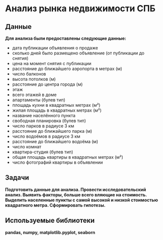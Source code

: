 # Анализ рынка недвижимости СПБ

## Данные

**Для анализа были предоставлены следующие данные:**

* дата публикации объявления о продаже
* сколько дней было размещено объявление (от публикации до снятия)
* цена на момент снятия с публикации
* расстояние до ближайшего аэропорта в метрах (м)
* число балконов
* высота потолков (м)
* расстояние до центра города (м)
* этаж
* всего этажей в доме
* апартаменты (булев тип)
* площадь кухни в квадратных метрах (м²)
* жилая площадь в квадратных метрах (м²)
* название населённого пункта
* свободная планировка (булев тип)
* число парков в радиусе 3 км
* расстояние до ближайшего парка (м)
* число водоёмов в радиусе 3 км
* расстояние до ближайшего водоёма (м)
* число комнат
* квартира-студия (булев тип)
* общая площадь квартиры в квадратных метрах (м²)
* число фотографий квартиры в объявлении
    
    
## Задачи
    
**Подготовить данные для анализа. Провести исследовательский анализ. Выявить факторы, больше всего вляющие на стоимость. Выделить населенные пункты с самой высокой и низкой стоимостью квадратного метра. Сформировать гипотезы.**

## Используемые библиотеки

**pandas, numpy, matplotlib.pyplot, seaborn**